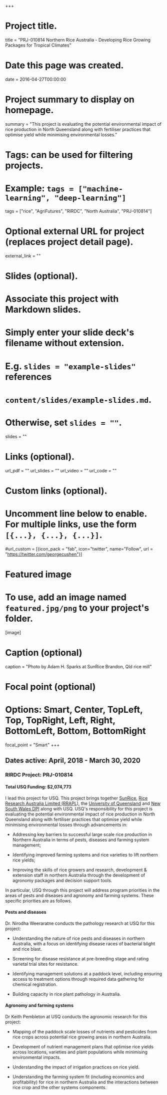 +++
# Project title.
title = "PRJ-010814 Northern Rice Australia - Developing Rice Growing Packages for Tropical Climates"

# Date this page was created.
date = 2016-04-27T00:00:00

# Project summary to display on homepage.
summary = "This project is evaluating the potential environmental impact of rice production in North Queensland along with fertiliser practices that optimise yield while minimising environmental losses."

# Tags: can be used for filtering projects.
# Example: `tags = ["machine-learning", "deep-learning"]`
tags = ["rice", "AgriFutures", "RIRDC", "North Australia", "PRJ-010814"]

# Optional external URL for project (replaces project detail page).
external_link = ""

# Slides (optional).
#   Associate this project with Markdown slides.
#   Simply enter your slide deck's filename without extension.
#   E.g. `slides = "example-slides"` references 
#   `content/slides/example-slides.md`.
#   Otherwise, set `slides = ""`.
slides = ""

# Links (optional).
url_pdf = ""
url_slides = ""
url_video = ""
url_code = ""

# Custom links (optional).
#   Uncomment line below to enable. For multiple links, use the form `[{...}, {...}, {...}]`.
#url_custom = [{icon_pack = "fab", icon="twitter", name="Follow", url = "https://twitter.com/georgecushen"}]

# Featured image
# To use, add an image named `featured.jpg/png` to your project's folder. 
[image]
  # Caption (optional)
  caption = "Photo by Adam H. Sparks at SunRice Brandon, Qld rice mill"
  
  # Focal point (optional)
  # Options: Smart, Center, TopLeft, Top, TopRight, Left, Right, BottomLeft, Bottom, BottomRight
  focal_point = "Smart"
+++

## Dates active: April, 2018 - March 30, 2020

### RIRDC Project: PRJ-010814

#### Total USQ Funding: $2,074,773

I lead this project for USQ. This project brings together [SunRice](https://www.sunrice.com.au), [Rice Research Australia Limited (RRAPL)](https://www.facebook.com/RiceResearchAustralia/), the [University of Queensland](http://researchers.uq.edu.au/researcher/2606) and [New South Wales DPI](https://www.dpi.nsw.gov.au) along with USQ. USQ's responsibility for this project is evaluating the potential environmental impact of rice production in North Queensland along with fertiliser practices that optimise yield while minimising environmental losses through advancements in:

  - Addressing key barriers to successful large scale rice production in Northern Australia in terms of pests, diseases and farming system management;

  - Identifying improved farming systems and rice varieties to lift northern rice yields;

  - Improving the skills of rice growers and research, development & extension staff in northern Australia through the development of agronomy packages and decision support tools.

In particular, USQ through this project will address program priorities in the areas of pests and diseases and agronomy and farming systems. These specific priorities are as follows.

#### Pests and diseases

Dr. Nirodha Weeraratne conducts the pathology research at USQ for this project:
  
  - Understanding the nature of rice pests and diseases in northern Australia, with a focus on identifying disease races of bacterial blight and rice blast.
  
  - Screening for disease resistance at pre-breeding stage and rating varietal trial sites for resistance.
  
  - Identifying management solutions at a paddock level, including ensuring access to treatment options through required data gathering for chemical registration.
  
  - Building capacity in rice plant pathology in Australia.
  
#### Agronomy and farming systems

Dr Keith Pembleton at USQ conducts the agronomic research for this project:

  - Mapping of the paddock scale losses of nutrients and pesticides from rice crops across potential rice growing areas in northern Australia.

  - Development of nutrient management plans that optimise rice yields across locations, varieties and plant populations while minimising environmental impacts.
  
  - Understanding the impact of irrigation practices on rice yield.
  
  - Understanding the farming system fit (including economics and profitability) for rice in northern Australia and the interactions between rice crop and the other systems components.
